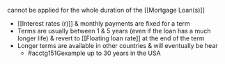 cannot be applied for the whole duration of the [[Mortgage Loan(s)]]
- [[Interest rates (r)]] & monthly payments are fixed for a term
- Terms are usually between 1 & 5 years (even if the loan has a much longer life) & revert to [[Floating loan rate]] at the end of the term
- Longer terms are available in other countries & will eventually be hear
	- #acctg151Gexample up to 30 years in the USA